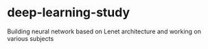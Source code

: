 # deep-learning-study

Building neural network based on Lenet architecture and working on various subjects 
